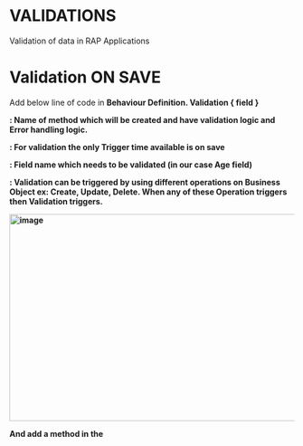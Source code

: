# VALIDATIONS
Validation of data in RAP Applications


# Validation ON SAVE

Add below line of code in <b/>Behaviour Definition<b/>.
Validation <Method Name> <Trigger Time> { field <To Validate Field Name> <Trigger Operation>  }

<b><Method Name></b> : Name of method which will be created and have validation logic and Error handling logic.

<b><Trigger time></b> : For validation the only Trigger time available is on save

<b><To Validate Field Name></b> : Field name which needs to be validated (in our case Age field)

<b><Trigger Operation></b>  : Validation can be triggered by using different operations on Business Object ex: Create, Update, Delete. When any of these Operation triggers then Validation triggers.

<img width="648" height="366" alt="image" src="https://github.com/user-attachments/assets/d855fdf2-9ceb-4c0d-abe6-59b9f250e0c2" />

And add a method in the 
